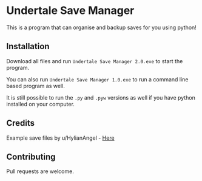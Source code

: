 # Undertale Save Manager

This is a program that can organise and backup saves for you using python!

## Installation

Download all files and run `Undertale Save Manager 2.0.exe` to start the program.

You can also run `Undertale Save Manager 1.0.exe` to run a command line based program as well.

It is still possible to run the `.py` and `.pyw` versions as well if you have python installed on your computer.


## Credits

Example save files by u/HylianAngel - [Here](https://www.reddit.com/r/Undertale/comments/3szvui/my_undertale_save_files/) 



## Contributing
Pull requests are welcome.

